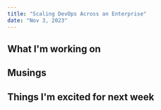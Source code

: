 ```yaml
---
title: "Scaling DevOps Across an Enterprise"
date: "Nov 3, 2023"
---
```

## What I'm working on

## Musings

## Things I'm excited for next week
